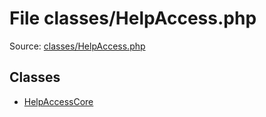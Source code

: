 File classes/HelpAccess.php
=========

Source: [classes/HelpAccess.php](https://github.com/PrestaShop/PrestaShop/blob/1.5.4.1/classes/HelpAccess.php)


Classes
-------

* [HelpAccessCore](class.HelpAccessCore.md)

